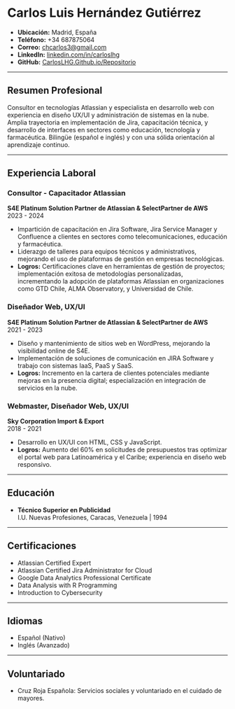 
# Carlos Luis Hernández Gutiérrez

- **Ubicación:** Madrid, España  
- **Teléfono:** +34 687875064  
- **Correo:** chcarlos3@gmail.com  
- **LinkedIn:** [linkedin.com/in/carloslhg](https://linkedin.com/in/carloslhg)  
- **GitHub:** [CarlosLHG.Github.io/Repositorio](https://carloslhg.github.io/Repositorio)  

---

## Resumen Profesional
Consultor en tecnologías Atlassian y especialista en desarrollo web con experiencia en diseño UX/UI y administración de sistemas en la nube. Amplia trayectoria en implementación de Jira, capacitación técnica, y desarrollo de interfaces en sectores como educación, tecnología y farmacéutica. Bilingüe (español e inglés) y con una sólida orientación al aprendizaje continuo.

---

## Experiencia Laboral

### Consultor - Capacitador Atlassian  
**S4E Platinum Solution Partner de Atlassian & SelectPartner de AWS**  
2023 - 2024  
- Impartición de capacitación en Jira Software, Jira Service Manager y Confluence a clientes en sectores como telecomunicaciones, educación y farmacéutica.
- Liderazgo de talleres para equipos técnicos y administrativos, mejorando el uso de plataformas de gestión en empresas tecnológicas.
- **Logros:** Certificaciones clave en herramientas de gestión de proyectos; implementación exitosa de metodologías personalizadas, incrementando la adopción de plataformas Atlassian en organizaciones como GTD Chile, ALMA Observatory, y Universidad de Chile.

### Diseñador Web, UX/UI  
**S4E Platinum Solution Partner de Atlassian & SelectPartner de AWS**  
2021 - 2023  
- Diseño y mantenimiento de sitios web en WordPress, mejorando la visibilidad online de S4E.
- Implementación de soluciones de comunicación en JIRA Software y trabajo con sistemas IaaS, PaaS y SaaS.
- **Logros:** Incremento en la cartera de clientes potenciales mediante mejoras en la presencia digital; especialización en integración de servicios en la nube.

### Webmaster, Diseñador Web, UX/UI  
**Sky Corporation Import & Export**  
2018 - 2021  
- Desarrollo en UX/UI con HTML, CSS y JavaScript.
- **Logros:** Aumento del 60% en solicitudes de presupuestos tras optimizar el portal web para Latinoamérica y el Caribe; experiencia en diseño web responsivo.

---

## Educación

- **Técnico Superior en Publicidad**  
  I.U. Nuevas Profesiones, Caracas, Venezuela | 1994  

---

## Certificaciones

- Atlassian Certified Expert
- Atlassian Certified Jira Administrator for Cloud
- Google Data Analytics Professional Certificate
- Data Analysis with R Programming
- Introduction to Cybersecurity

---

## Idiomas

- Español (Nativo)
- Inglés (Avanzado)

---

## Voluntariado

- Cruz Roja Española: Servicios sociales y voluntariado en el cuidado de mayores.
